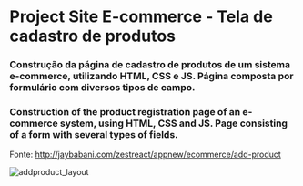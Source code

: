 # **Project Site E-commerce - Tela de cadastro de produtos**

### Construção da página de cadastro de produtos de um sistema e-commerce, utilizando HTML, CSS e JS. Página composta por formulário com diversos tipos de campo.

### Construction of the product registration page of an e-commerce system, using HTML, CSS and JS. Page consisting of a form with several types of fields.

Fonte: http://jaybabani.com/zestreact/appnew/ecommerce/add-product

![addproduct_layout](https://user-images.githubusercontent.com/62305551/94499873-30e5e780-01d4-11eb-9a8e-d1ab19045388.png)
